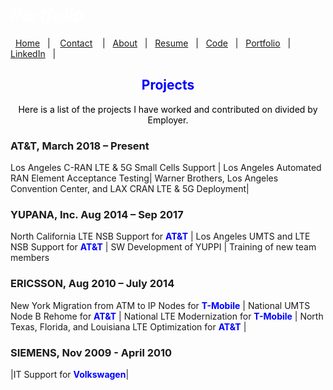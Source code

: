 #  *<span style="color:white">Portfolio  </span>*


&nbsp;&nbsp;[Home](https://manuelsr26.github.io/)&nbsp;&nbsp; | &nbsp;&nbsp; [Contact](https://manuelsr26.github.io/Contact) &nbsp;&nbsp; | &nbsp;&nbsp;[About](https://manuelsr26.github.io/about)&nbsp;&nbsp; | &nbsp;&nbsp;[Resume](https://manuelsr26.github.io/cv)&nbsp;&nbsp; | &nbsp;&nbsp;[Code](https://manuelsr26.github.io/Code)&nbsp;&nbsp; | &nbsp;&nbsp;[Portfolio](https://manuelsr26.github.io/Portfolio)&nbsp;&nbsp; |&nbsp;&nbsp; <a href="https://www.linkedin.com/in/manuel-silva-ramirez" target="_blank">LinkedIn</a> &nbsp;&nbsp;| 

## <center> <span style="color:blue"> Projects </span>  </center>

<p style="text-align: center;">
<span style="color:black">Here is a list of the projects I have worked and contributed on divided by Employer.</span>
</p>

### AT&T, March 2018 – Present

Los Angeles C-RAN LTE & 5G Small Cells Support | Los Angeles Automated RAN Element Acceptance Testing|
Warner Brothers, Los Angeles Convention Center, and LAX CRAN LTE & 5G Deployment| 

### YUPANA, Inc. Aug 2014 – Sep 2017 

North California LTE NSB Support for **<span style="color:blue">AT&T</span>** | Los Angeles UMTS and LTE NSB Support for **<span style="color:blue">AT&T</span>** |
SW Development of YUPPI | Training of new team members

### ERICSSON, Aug 2010 – July 2014

 
New York Migration from ATM to IP Nodes for **<span style="color:blue">T-Mobile</span>** | National UMTS Node B Rehome for **<span style="color:blue">AT&T</span>** |
National LTE Modernization for **<span style="color:blue">T-Mobile</span>** | North Texas, Florida, and Louisiana LTE Optimization for **<span style="color:blue">AT&T</span>** | 



### SIEMENS, Nov 2009 - April 2010

|IT Support for **<span style="color:blue">Volkswagen</span>**|

